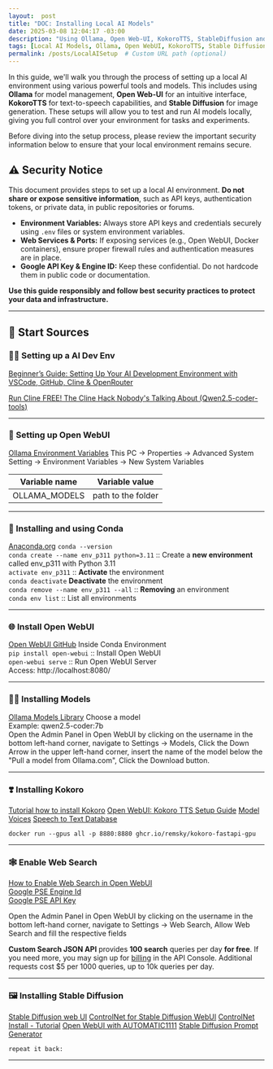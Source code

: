 ```yaml
---
layout:  post
title: "DOC: Installing Local AI Models"
date: 2025-03-08 12:04:17 -03:00
description: "Using Ollama, Open Web-UI, KokoroTTS, StableDiffusion and more models from Ollama to build a local AI environment for tests and tasks."
tags: [Local AI Models, Ollama, Open WebUI, KokoroTTS, Stable Diffusion, Text-to-Speech, Image Generation, Python, Web Search, Docker, Development Guide]
permalink: /posts/LocalAISetup  # Custom URL path (optional)
---
```

In this guide, we'll walk you through the process of setting up a local AI environment using various powerful tools and models. This includes using **Ollama** for model management, **Open Web-UI** for an intuitive interface, **KokoroTTS** for text-to-speech capabilities, and **Stable Diffusion** for image generation. These setups will allow you to test and run AI models locally, giving you full control over your environment for tasks and experiments.

Before diving into the setup process, please review the important security information below to ensure that your local environment remains secure.

## ⚠️ **Security Notice**  
This document provides steps to set up a local AI environment. **Do not share or expose sensitive information**, such as API keys, authentication tokens, or private data, in public repositories or forums.  

- **Environment Variables:** Always store API keys and credentials securely using `.env` files or system environment variables.  
- **Web Services & Ports:** If exposing services (e.g., Open WebUI, Docker containers), ensure proper firewall rules and authentication measures are in place.  
- **Google API Key & Engine ID:** Keep these confidential. Do not hardcode them in public code or documentation.  

**Use this guide responsibly and follow best security practices to protect your data and infrastructure.**


***

## 📂 Start Sources

### 🧑‍💻 Setting up a AI Dev Env
[Beginner’s Guide: Setting Up Your AI Development Environment with VSCode, GitHub, Cline & OpenRouter](https://youtu.be/6zo80iyLkjQ?list=PLI--os-5eUftg2UHFw7NO6R5PfEW9oHxM)

[Run Cline FREE! The Cline Hack Nobody's Talking About (Qwen2.5-coder-tools)](https://youtu.be/RXi0Cz0ibKY?list=PLI--os-5eUftg2UHFw7NO6R5PfEW9oHxM)
***

### 🤖 Setting up Open WebUI
[Ollama Environment Variables](https://www.restack.io/p/ollama-answer-environment-variables-cat-ai)
This PC -> Properties -> Advanced System Setting -> Environment Variables ->  New System Variables

| Variable name  |  Variable value    |
| -------------- | ------------------ |
|OLLAMA_MODELS   | path to the folder |

***
### 🐍 Installing and using Conda
[Anaconda.org](https://anaconda.org/anaconda/conda)
`conda --version`  
`conda create --name env_p311 python=3.11` :: Create a **new environment** called env_p311 with Python 3.11  
`activate env_p311` :: **Activate** the environment  
`conda deactivate`  **Deactivate** the environment  
`conda remove --name env_p311 --all` :: **Removing** an environment  
`conda env list` :: List all environments  

***
### 🌐 Install Open WebUI
[Open WebUI GitHub](https://github.com/open-webui/open-webui)
Inside Conda Environment  
`pip install open-webui` :: Install Open WebUI  
`open-webui serve` :: Run Open WebUI Server  
Access: http://localhost:8080/  

***
### 👩‍🦲 Installing Models
[Ollama Models Library](https://ollama.com/library)
Choose a model  
Example: qwen2.5-coder:7b  
Open the Admin Panel in Open WebUI by clicking on the username in the bottom left-hand corner, navigate to Settings -> Models, Click the Down Arrow in the upper left-hand corner, insert the name of the model below the "Pull a model from Ollama.com", Click the Download button.

___
### ❣️ Installing Kokoro
[Tutorial how to install Kokoro](https://docs.openwebui.com/tutorials/text-to-speech/Kokoro-FastAPI-integration)
[Open WebUI: Kokoro TTS Setup Guide](https://youtu.be/UzpGgC2SmzI)
[Model Voices](https://huggingface.co/hexgrad/Kokoro-82M/blob/main/VOICES.md#british-english)
[Speech to Text Database](https://github.com/ggerganov/whisper.cpp)

`docker run --gpus all -p 8880:8880 ghcr.io/remsky/kokoro-fastapi-gpu`

___
### 🕸️ Enable Web Search 
[How to Enable Web Search in Open WebUI](https://youtu.be/fwscnJu_Md0)  
[Google PSE Engine Id](https://programmablesearchengine.google.com/controlpanel/all)  
[Google PSE API Key](https://developers.google.com/custom-search/v1/introduction)

Open the Admin Panel in Open WebUI by clicking on the username in the bottom left-hand corner, navigate to Settings -> Web Search, Allow Web Search and fill the respective fields

**Custom Search JSON API** provides **100 search** queries per day **for free**. If you need more, you may sign up for [billing](https://cloud.google.com/billing/docs/how-to/manage-billing-account) in the API Console. Additional requests cost $5 per 1000 queries, up to 10k queries per day.

***
### 🖼️ Installing Stable Diffusion
[Stable Diffusion web UI](https://github.com/AUTOMATIC1111/stable-diffusion-webui)
[ControlNet for Stable Diffusion WebUI](https://github.com/Mikubill/sd-webui-controlnet)
[ControlNet Install - Tutorial](https://stable-diffusion-art.com/controlnet/)
[Open WebUI with AUTOMATIC1111](https://docs.openwebui.com/tutorials/images/)
[Stable Diffusion Prompt Generator](https://ollama.com/brxce/stable-diffusion-prompt-generator)

`repeat it back:`

***

